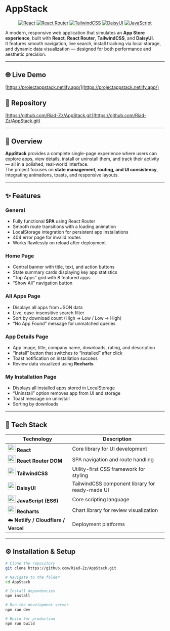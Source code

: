 # AppStack  

<p align="center">
  <a href="https://reactjs.org/"><img src="https://img.shields.io/badge/React-18.2.0-61DAFB?style=for-the-badge&logo=react&logoColor=white" alt="React"/></a>
  <a href="https://reactrouter.com/"><img src="https://img.shields.io/badge/React_Router_DOM-F2311E?style=for-the-badge&logo=reactrouter&logoColor=white" alt="React Router"/></a>
  <a href="https://tailwindcss.com/"><img src="https://img.shields.io/badge/TailwindCSS-3.x-06B6D4?style=for-the-badge&logo=tailwindcss&logoColor=white" alt="TailwindCSS"/></a>
  <a href="https://daisyui.com/"><img src="https://img.shields.io/badge/DaisyUI-Latest-FF69B4?style=for-the-badge" alt="DaisyUI"/></a>
  <a href="https://www.javascript.com/"><img src="https://img.shields.io/badge/JavaScript-ES6-F7DF1E?style=for-the-badge&logo=javascript&logoColor=black" alt="JavaScript"/></a>
</p>

A modern, responsive web application that simulates an **App Store experience**, built with **React**, **React Router**, **TailwindCSS**, and **DaisyUI**.  
It features smooth navigation, live search, install tracking via local storage, and dynamic data visualization — designed for both performance and aesthetic precision.

---

## 🌐 Live Demo  
[https://projectappstack.netlify.app/](https://projectappstack.netlify.app/)  

## 📂 Repository  
[https://github.com/Riad-Zz/AppStack.git](https://github.com/Riad-Zz/AppStack.git)

---

## 📖 Overview  

**AppStack** provides a complete single-page experience where users can explore apps, view details, install or uninstall them, and track their activity — all in a polished, real-world interface.  
The project focuses on **state management, routing, and UI consistency**, integrating animations, toasts, and responsive layouts.

---

## ✨ Features  

### General  
- Fully functional **SPA** using React Router  
- Smooth route transitions with a loading animation  
- LocalStorage integration for persistent app installations  
- 404 error page for invalid routes  
- Works flawlessly on reload after deployment  

### Home Page  
- Central banner with title, text, and action buttons  
- State summary cards displaying key app statistics  
- “Top Apps” grid with 8 featured apps  
- “Show All” navigation button  

### All Apps Page  
- Displays all apps from JSON data  
- Live, case-insensitive search filter  
- Sort by download count (High → Low / Low → High)  
- “No App Found” message for unmatched queries  

### App Details Page  
- App image, title, company name, downloads, rating, and description  
- “Install” button that switches to “Installed” after click  
- Toast notification on installation success  
- Review data visualized using **Recharts**

### My Installation Page  
- Displays all installed apps stored in LocalStorage  
- “Uninstall” option removes app from UI and storage  
- Toast message on uninstall  
- Sorting by downloads  

---

## 🧰 Tech Stack  

| Technology | Description |
|-------------|--------------|
| <img src="https://cdn.worldvectorlogo.com/logos/react-2.svg" width="24"/> **React** | Core library for UI development |
| <img src="https://cdn.worldvectorlogo.com/logos/react-router.svg" width="24"/> **React Router DOM** | SPA navigation and route handling |
| <img src="https://cdn.worldvectorlogo.com/logos/tailwindcss.svg" width="24"/> **TailwindCSS** | Utility-first CSS framework for styling |
| <img src="https://daisyui.com/favicon.ico" width="24"/> **DaisyUI** | TailwindCSS component library for ready-made UI |
| <img src="https://cdn.worldvectorlogo.com/logos/javascript-1.svg" width="24"/> **JavaScript (ES6)** | Core scripting language |
| <img src="https://recharts.org/en-US/favicon.ico" width="24"/> **Recharts** | Chart library for review visualization |
| ☁️ **Netlify / Cloudflare / Vercel** | Deployment platforms |

---

## ⚙️ Installation & Setup  

```bash
# Clone the repository
git clone https://github.com/Riad-Zz/AppStack.git

# Navigate to the folder
cd AppStack

# Install dependencies
npm install

# Run the development server
npm run dev

# Build for production
npm run build
```
